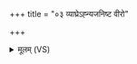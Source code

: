 +++
title = "०३ व्याघ्रेऽह्न्यजनिष्ट वीरो"

+++
<details><summary>मूलम् (VS)</summary>

व्या॒घ्रेऽह्न्य॑जनिष्ट वी॒रो न॑क्षत्र॒जा जाय॑मानः सु॒वीरः॑। स मा व॑धीत्पि॒तरं॒ वर्ध॑मानो॒ मा मा॒तरं॒ प्र मि॑नी॒ज्जनि॑त्रीम् ॥
</details>